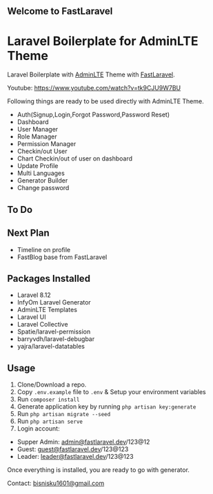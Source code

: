 ## Welcome to FastLaravel

# Laravel Boilerplate for AdminLTE Theme

Laravel Boilerplate with [AdminLTE](https://adminlte.io/) Theme with [FastLaravel](https://github.com/FastXGroup/FastLaravel).

Youtube: https://www.youtube.com/watch?v=tk9CJU9W7BU

Following things are ready to be used directly with AdminLTE Theme.

- Auth(Signup,Login,Forgot Password,Password Reset)
- Dashboard
- User Manager
- Role Manager
- Permission Manager
- Checkin/out User
- Chart Checkin/out of user on dashboard
- Update Profile
- Multi Languages
- Generator Builder
- Change password

## To Do

## Next Plan
- Timeline on profile
- FastBlog base from FastLaravel

## Packages Installed
- Laravel 8.12
- InfyOm Laravel Generator
- AdminLTE Templates
- Laravel UI
- Laravel Collective
- Spatie/laravel-permission
- barryvdh/laravel-debugbar
- yajra/laravel-datatables

## Usage

1. Clone/Download a repo.
2. Copy `.env.example` file to `.env` & Setup your environment variables
3. Run `composer install`
4. Generate application key by running `php artisan key:generate`
5. Run `php artisan migrate --seed`
6. Run `php artisan serve`
7. Login account:
- Supper Admin: admin@fastlaravel.dev/123@12
- Guest: guest@fastlaravel.dev/123@123
- Leader: leader@fastlaravel.dev/123@123

Once everything is installed, you are ready to go with generator.

Contact: bisnisku1601@gmail.com


